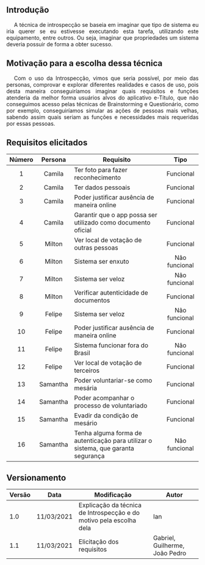 ## Introdução

<p style="text-indent: 20px; text-align: justify">
A técnica de introspecção se baseia em imaginar que tipo de sistema eu iria querer se eu
estivesse executando esta tarefa, utilizando este equipamento, entre outros. Ou seja, imaginar que propriedades um sistema deveria possuir de forma a obter sucesso.
</p>

## Motivação para a escolha dessa técnica

<p style="text-indent: 20px; text-align: justify">
Com o uso da Introspecção, vimos que seria possível, por meio das personas, comprovar e explorar diferentes realidades e casos de uso, pois desta maneira conseguiríamos imaginar quais requisitos e funções atenderia da melhor forma usuários alvos do aplicativo e-Título, que não conseguimos acesso pelas técnicas de Brainstorming e Questionário, como por exemplo, conseguiríamos simular as ações de pessoas mais velhas, sabendo assim quais seriam as funções e necessidades mais requeridas por essas pessoas. 
</p>

## Requisitos elicitados

|Número | Persona | Requisito | Tipo |
|:--:|:--:|--|:--:|
| 1 | Camila |Ter foto para fazer reconhecimento | Funcional |
| 2 | Camila |Ter dados pessoais | Funcional |
| 3 | Camila |Poder justificar ausência de maneira online | Funcional |
| 4 | Camila |Garantir que o app possa ser utilizado como documento oficial | Funcional |
| 5 | Milton |Ver local de votação de outras pessoas | Funcional |
| 6 | Milton |Sistema ser enxuto | Não funcional |
| 7 | Milton |Sistema ser veloz | Não funcional |
| 8 | Milton |Verificar autenticidade de documentos | Funcional |
| 9 | Felipe |Sistema ser veloz | Não funcional|
| 10 | Felipe |Poder justificar ausência de maneira online | Funcional |
| 11 | Felipe |Sistema funcionar fora do Brasil | Não funcional |
| 12 | Felipe |Ver local de votação de terceiros | Funcional |
| 13 | Samantha |Poder voluntariar-se como mesária | Funcional |
| 14 | Samantha |Poder acompanhar o processo de voluntariado | Funcional |
| 15 | Samantha |Evadir da condição de mesário | Funcional |
| 16 | Samantha |Tenha alguma forma de autenticação para utilizar o sistema, que garanta segurança | Não funcional |


## Versionamento
| Versão | Data | Modificação | Autor |
|--|--|--|--|
| 1.0 | 11/03/2021 | Explicação da técnica de Introspecção e do motivo pela escolha dela | Ian |
| 1.1 | 11/03/2021 | Elicitação dos requisitos | Gabriel, Guilherme, João Pedro |